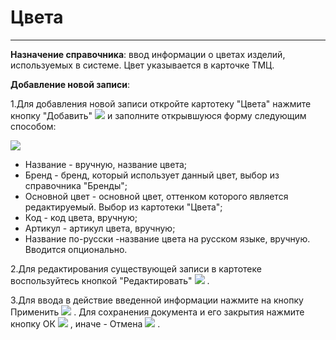 ﻿#  Цвета
_ __  _

**Назначение справочника**: ввод информации о цветах изделий, используемых в системе. Цвет указывается в карточке ТМЦ.

**Добавление новой записи**:

1.Для добавления новой записи откройте картотеку "Цвета" нажмите кнопку "Добавить" ![](topic:.НСИ.AddFiles.Btn_Add.png)  и заполните открывшуюся форму следующим способом:

![](topic:.НСИ.AddFiles.Screenshot_2581.jpg)

* Название - вручную, название цвета;
* Бренд - бренд, который использует данный цвет, выбор из справочника "Бренды";
* Основной цвет - основной цвет, оттенком которого является редактируемый. Выбор из картотеки "Цвета";
* Код - код цвета, вручную;
* Артикул - артикул цвета, вручную;
* Название по-русски -название цвета на русском языке, вручную. Вводится опционально.

2.Для редактирования существующей записи в картотеке воспользуйтесь кнопкой "Редактировать" ![](topic:.НСИ.AddFiles.Btn_Edit.png) .

3.Для ввода в действие введенной информации нажмите на кнопку Применить ![](topic:.НСИ.AddFiles.Btn_OK.png) . Для сохранения документа и его закрытия нажмите кнопку ОК ![](topic:.НСИ.AddFiles.Btn_Post.png)  , иначе - Отмена ![](topic:.НСИ.AddFiles.BtnCloseCancel.png) .
